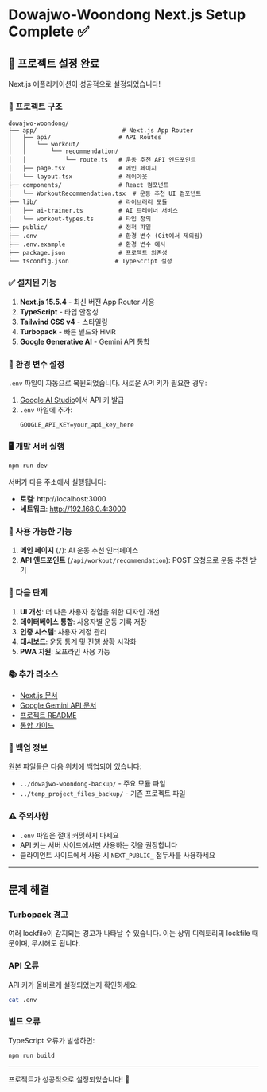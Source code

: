 # Dowajwo-Woondong Next.js Setup Complete ✅

## 🚀 프로젝트 설정 완료

Next.js 애플리케이션이 성공적으로 설정되었습니다!

### 📁 프로젝트 구조

```
dowajwo-woondong/
├── app/                        # Next.js App Router
│   ├── api/                   # API Routes
│   │   └── workout/
│   │       └── recommendation/
│   │           └── route.ts   # 운동 추천 API 엔드포인트
│   ├── page.tsx               # 메인 페이지
│   └── layout.tsx             # 레이아웃
├── components/                # React 컴포넌트
│   └── WorkoutRecommendation.tsx  # 운동 추천 UI 컴포넌트
├── lib/                       # 라이브러리 모듈
│   ├── ai-trainer.ts          # AI 트레이너 서비스
│   └── workout-types.ts       # 타입 정의
├── public/                    # 정적 파일
├── .env                       # 환경 변수 (Git에서 제외됨)
├── .env.example               # 환경 변수 예시
├── package.json               # 프로젝트 의존성
└── tsconfig.json             # TypeScript 설정
```

### ✅ 설치된 기능

1. **Next.js 15.5.4** - 최신 버전 App Router 사용
2. **TypeScript** - 타입 안정성
3. **Tailwind CSS v4** - 스타일링
4. **Turbopack** - 빠른 빌드와 HMR
5. **Google Generative AI** - Gemini API 통합

### 🔧 환경 변수 설정

`.env` 파일이 자동으로 복원되었습니다. 새로운 API 키가 필요한 경우:

1. [Google AI Studio](https://makersuite.google.com/app/apikey)에서 API 키 발급
2. `.env` 파일에 추가:
   ```
   GOOGLE_API_KEY=your_api_key_here
   ```

### 🖥️ 개발 서버 실행

```bash
npm run dev
```

서버가 다음 주소에서 실행됩니다:
- **로컬**: http://localhost:3000
- **네트워크**: http://192.168.0.4:3000

### 📱 사용 가능한 기능

1. **메인 페이지** (`/`): AI 운동 추천 인터페이스
2. **API 엔드포인트** (`/api/workout/recommendation`): POST 요청으로 운동 추천 받기

### 🎯 다음 단계

1. **UI 개선**: 더 나은 사용자 경험을 위한 디자인 개선
2. **데이터베이스 통합**: 사용자별 운동 기록 저장
3. **인증 시스템**: 사용자 계정 관리
4. **대시보드**: 운동 통계 및 진행 상황 시각화
5. **PWA 지원**: 오프라인 사용 가능

### 📚 추가 리소스

- [Next.js 문서](https://nextjs.org/docs)
- [Google Gemini API 문서](https://ai.google.dev/docs)
- [프로젝트 README](./README.md)
- [통합 가이드](./nextjs-integration-example.md)

### 🔄 백업 정보

원본 파일들은 다음 위치에 백업되어 있습니다:
- `../dowajwo-woondong-backup/` - 주요 모듈 파일
- `../temp_project_files_backup/` - 기존 프로젝트 파일

### ⚠️ 주의사항

- `.env` 파일은 절대 커밋하지 마세요
- API 키는 서버 사이드에서만 사용하는 것을 권장합니다
- 클라이언트 사이드에서 사용 시 `NEXT_PUBLIC_` 접두사를 사용하세요

---

## 문제 해결

### Turbopack 경고
여러 lockfile이 감지되는 경고가 나타날 수 있습니다. 이는 상위 디렉토리의 lockfile 때문이며, 무시해도 됩니다.

### API 오류
API 키가 올바르게 설정되었는지 확인하세요:
```bash
cat .env
```

### 빌드 오류
TypeScript 오류가 발생하면:
```bash
npm run build
```

---

프로젝트가 성공적으로 설정되었습니다! 🎉